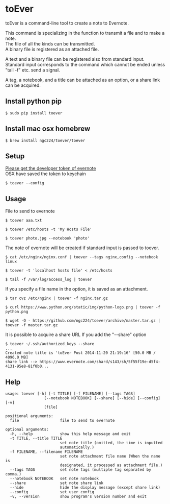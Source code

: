 toEver
=======
toEver is a command-line tool to create a note to Evernote.   

This command is specializing in the function to transmit a file and to make a note.  
The file of all the kinds can be transmitted.  
A binary file is registered as an attached file.   

A text and a binary file can be registered also from standard input.  
Standard input corresponds to the command which cannot be ended unless "tail -f" etc. send a signal.   

A tag, a notebook, and a title can be attached as an option, or a share link can be acquired.  


Install python pip
-----
    $ sudo pip install toever

Install mac osx homebrew
-----
    $ brew install ngc224/toever/toever

Setup
-----
[Please get the developer token of evernote](https://www.evernote.com/api/DeveloperToken.action)   
OSX have saved the token to keychain  

    $ toever --config

Usage
-----
File to send to evernote

    $ toever aaa.txt

    $ toever /etc/hosts -t 'My Hosts File'

    $ toever photo.jpg --notebook 'photo'
    
The note of evernote will be created if standard input is passed to toever.

    $ cat /etc/nginx/nginx.conf | toever --tags nginx,config --notebook linux

    $ toever -t 'localhost hosts file' < /etc/hosts
    
    $ tail -f /var/log/access_log | toever

If you specify a file name in the option, it is saved as an attachment.
 
    $ tar cvz /etc/nginx | toever -f nginx.tar.gz

    $ curl https://www.python.org/static/img/python-logo.png | toever -f python.png

    $ wget -O - https://github.com/ngc224/toever/archive/master.tar.gz | toever -f master.tar.gz

It is possible to acquire a share URL If you add the "--share" option

    $ toever ~/.ssh/authorized_keys --share
    ...
    Created note title is 'toEver Post 2014-11-20 21:19:16' [50.0 MB / 4096.0 MB]
    share link --> https://www.evernote.com/shard/s143/sh/5f55f19e-d5f4-4131-95e8-81f0b0...

Help
-----
    usage: toever [-h] [-t TITLE] [-f FILENAME] [--tags TAGS]
                     [--notebook NOTEBOOK] [--share] [--hide] [--config] [-v]
                     [file]
    
    positional arguments:
      file                  file to send to evernote
    
    optional arguments:
      -h, --help            show this help message and exit
      -t TITLE, --title TITLE
                            set note title (omitted, the time is inputted
                            automatically.)
      -f FILENAME, --filename FILENAME
                            set note attachment file name (When the name is
                            designated, it processed as attachment file.)
      --tags TAGS           set note tags (multiple tag separated by comma.)
      --notebook NOTEBOOK   set note notebook
      --share               set note share link
      --hide                hide the display message (except share link)
      --config              set user config
      -v, --version         show program's version number and exit

